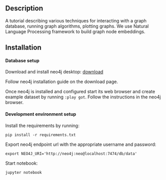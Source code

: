 ## Description

A tutorial describing various techniques for interacting with a graph database,
running graph algorithms, plotting graphs.
We use Natural Language Processing framework to build graph node embeddings.


## Installation
 
#### Database setup
Download and install neo4j desktop: [download](https://neo4j.com/download/)
 
Follow neo4j installation guide on the download page.
 
Once neo4j is installed and configured start its web browser and
create example dataset by running `:play got`. 
Follow the instructions in the neo4j browser.
 
#### Development environment setup
Install the requirements by running:
  
`pip install -r requirements.txt`
 
 
Export neo4j endpoint url with the appropriate username and password:
 
`export NEO4J_URI='http://neo4j:neo@localhost:7474/db/data'`
 
Start notebook:
 
`jupyter notebook`

